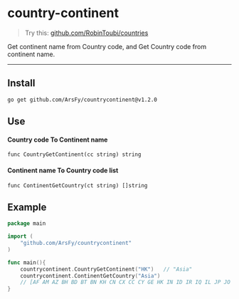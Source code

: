 # country-continent

> Try this: [github.com/RobinToubi/countries](https://github.com/RobinToubi/countries)

Get continent name from Country code, and Get Country code from continent name.

-----

## Install

```
go get github.com/ArsFy/countrycontinent@v1.2.0
```

## Use

#### Country code To Continent name

```
func CountryGetContinent(cc string) string
```

#### Continent name To Country code list

```
func ContinentGetCountry(ct string) []string
```

## Example

```go
package main

import (
    "github.com/ArsFy/countrycontinent"
)

func main(){
    countrycontinent.CountryGetContinent("HK")   // "Asia"
    countrycontinent.ContinentGetCountry("Asia")
    // [AF AM AZ BH BD BT BN KH CN CX CC CY GE HK IN ID IR IQ IL JP JO KZ KP KR KW KG LA LB MY MV MN MM NP OM PK PH QA RU SA SG LK SY TW TJ TH TR TM AE UZ VN YE]
}
```
